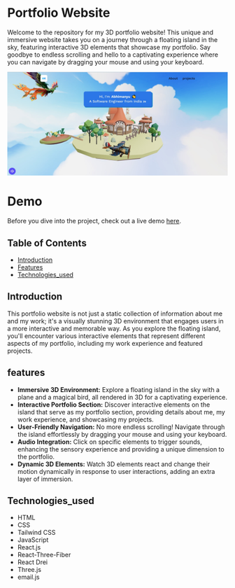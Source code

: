 # Portfolio Website
Welcome to the repository for my 3D portfolio website! This unique and immersive website takes you on a journey through a floating island in the sky, featuring interactive 3D elements that showcase my portfolio. Say goodbye to endless scrolling and hello to a captivating experience where you can navigate by dragging your mouse and using your keyboard.


![Portfolio Website](/preview.jpg)

# Demo
Before you dive into the project, check out a live demo [here](https://abhimanyuportfolio.online/).



## Table of Contents

- [Introduction](#introduction)
- [Features](#features)
- [Technologies_used](#technologies_used)

## Introduction
This portfolio website is not just a static collection of information about me and my work; it's a visually stunning 3D environment that engages users in a more interactive and memorable way. As you explore the floating island, you'll encounter various interactive elements that represent different aspects of my portfolio, including my work experience and featured projects.

## features


- **Immersive 3D Environment:** Explore a floating island in the sky with a plane and a magical bird, all rendered in 3D for a captivating experience.
- **Interactive Portfolio Section:** Discover interactive elements on the island that serve as my portfolio section, providing details about me, my work experience,
  and showcasing my projects.
- **User-Friendly Navigation:** No more endless scrolling! Navigate through the island effortlessly by dragging your mouse and using your keyboard.
- **Audio Integration:** Click on specific elements to trigger sounds, enhancing the sensory experience and providing a unique dimension to the portfolio.
- **Dynamic 3D Elements:** Watch 3D elements react and change their motion dynamically in response to user interactions, adding an extra layer of immersion.


## Technologies_used

- HTML
- CSS
- Tailwind CSS
- JavaScript
- React.js
- React-Three-Fiber
- React Drei
- Three.js
- email.js
